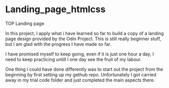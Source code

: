 # Landing_page_htmlcss
TOP Landing page

In this project, I apply what i have learned so far to build a copy of a landing page design provided by the Odin Project. This is still really beginner stuff, but I am glad with the progress I have made so far. 

I have promised myself to keep going, even if it is just one hour a day, I need to keep practicing untill I one day see the fruit of my labour. 

One thing i could have done differently was to start out the project from the beginning by first setting up my gethub repo. Unfortunately I got carried away in my trial code folder and just completed the main aspects there.
